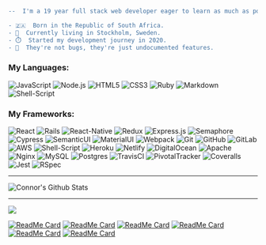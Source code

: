 ```diff

--  I'm a 19 year full stack web developer eager to learn as much as possible! --–

- 🇿🇦  Born in the Republic of South Africa.
- 📍  Currently living in Stockholm, Sweden.
- ⏱️  Started my development journey in 2020.
- 🐜  They're not bugs, they're just undocumented features.
```


### My Languages:

![JavaScript](https://img.shields.io/badge/-JavaScript-black?style=flat-square&logo=javascript)
![Node.js](https://img.shields.io/badge/-Nodejs-black?style=flat-square&logo=Node.js)
![HTML5](https://img.shields.io/badge/-HTML5-E34F26?style=flat-square&logo=html5&logoColor=white)
![CSS3](https://img.shields.io/badge/-CSS3-1572B6?style=flat-square&logo=css3)
![Ruby](https://img.shields.io/badge/-Ruby-CC342D?style=flat-square&logo=ruby)
![Markdown](https://img.shields.io/badge/markdown-%23000000.svg?&style=flat-square&logo=markdown)
![Shell-Script](https://img.shields.io/badge/shell_script%20-%23121011.svg?&style=flat-square&logo=shell-script)


### My Frameworks:

![React](https://img.shields.io/badge/-React-black?style=flat-square&logo=react)
![Rails](https://img.shields.io/badge/-Ruby%20on%20Rails-CC0000?style=flat-square&logo=ruby-on-rails)
![React-Native](https://img.shields.io/badge/react_native%20-%2320232a.svg?&style=flat-square&logo=react-native)
![Redux](https://img.shields.io/badge/-Redux-764ABC?style=flat-square&logo=redux)
![Express.js](https://img.shields.io/badge/-Express-430098?style=flat-square)
![Semaphore](https://img.shields.io/badge/-Semaphore-grey?19A974?style=flat-square&logo=semaphore-ci)
![Cypress](https://img.shields.io/badge/-Cypress-17202C?style=flat-square&logo=cypress)
![SemanticUI](https://img.shields.io/badge/-Semantic%20UI-430098?style=flat-square)
![MaterialUI](https://img.shields.io/badge/material%20ui%20-%230081CB.svg?&style=flat-square&logo=materialui)
![Webpack](https://img.shields.io/badge/webpack%20-%238DD6F9.svg?&style=flat-square&logo=webpack)
![Git](https://img.shields.io/badge/-Git-black?style=flat-square&logo=git)
![GitHub](https://img.shields.io/badge/-GitHub-181717?style=flat-square&logo=github)
![GitLab](https://img.shields.io/badge/gitlab%20-%23181717.svg?&style=flat-square&logo=gitlab)
![AWS](https://img.shields.io/badge/AWS%20-%23FF9900.svg?&style=flat-square&logo=aws)
![Shell-Script](https://img.shields.io/badge/shell_script%20-%23121011.svg?&style=flat-square&logo=shellscript)
![Heroku](https://img.shields.io/badge/-Heroku-430098?style=flat-square&logo=heroku)
![Netlify](https://img.shields.io/badge/-Netlify-black?00C7B7?style=flat-square&logo=netlify)
![DigitalOcean](https://img.shields.io/badge/DigitalOcean-%230167ff.svg?&style=flat-square&logo=digitalocean)
![Apache](https://img.shields.io/badge/apache%20-%23D42029.svg?&style=flat-square&logo=apache)
![Nginx](https://img.shields.io/badge/nginx%20-%23009639.svg?&style=flat-square&logo=nginx)
![MySQL](https://img.shields.io/badge/mysql-%2300f.svg?&style=flat-square&logo=mysql)
![Postgres](https://img.shields.io/badge/-PostgreSQL-336791?style=flat-square&logo=postgresql)
![TravisCI](https://img.shields.io/badge/travisci%20-%232B2F33.svg?&style=flat-square&logo=travisci)
![PivotalTracker](https://img.shields.io/badge/-Pivotal%20Tracker-430098?style=flat-square&logo=pivotaltracker)
![Coveralls](https://img.shields.io/badge/-Coveralls-3F5767?style=flat-square&logo=coveralls)
![Jest](https://img.shields.io/badge/-Jest-C21325?style=flat-square&logo=jest)
![RSpec](https://img.shields.io/badge/-RSpec-red?430098?style=flat-square)


--------------------------------------------------------------------------------------

![Connor's Github Stats](https://github-readme-stats.vercel.app/api?username=grconnor&show_icons=true&theme=radical)

--------------------------------------------------------------------------------------

[<img src="https://cdn.jsdelivr.net/npm/simple-icons@v3/icons/linkedin.svg">](https://www.linkedin.com/in/connor-roelofsen/)

[![ReadMe Card](https://github-readme-stats.vercel.app/api/pin/?username=grconnor&repo=client_admin_el_gaucho_nyheter)](https://github.com/grconnor/client_admin_el_gaucho_nyheter)
[![ReadMe Card](https://github-readme-stats.vercel.app/api/pin/?username=grconnor&repo=client_user_el_gaucho_nyheter)](https://github.com/grconnor/client_user_el_gaucho_nyheter)
[![ReadMe Card](https://github-readme-stats.vercel.app/api/pin/?username=grconnor&repo=mobile_el_gaucho_nyheter)](https://github.com/grconnor/mobile_el_gaucho_nyheter)
[![ReadMe Card](https://github-readme-stats.vercel.app/api/pin/?username=grconnor&repo=api_el_gaucho_nyheter)](https://github.com/grconnor/api_el_gaucho_nyheter)
[![ReadMe Card](https://github-readme-stats.vercel.app/api/pin/?username=grconnor&repo=connorroelofsen.com-subs)](https://github.com/grconnor/connorroelofsen.com-subs)
[![ReadMe Card](https://github-readme-stats.vercel.app/api/pin/?username=grconnor&repo=connorroelofsen.com)](https://github.com/grconnor/connorroelofsen.com)